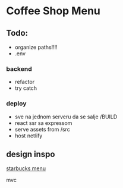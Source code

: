 # Coffee Shop Menu

## Todo:

- organize paths!!!!
- .env

### backend

- refactor
- try catch

### deploy

- sve na jednom serveru da se salje /BUILD
- react ssr sa expressom
- serve assets from /src
- host netlify

## design inspo

[starbucks menu](https://www.starbucks.com/menu)

mvc
